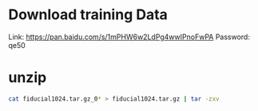 # Download training Data

Link: https://pan.baidu.com/s/1mPHW6w2LdPg4wwIPnoFwPA  Password: qe50

# unzip
```bash
cat fiducial1024.tar.gz_0* > fiducial1024.tar.gz | tar -zxv
```
